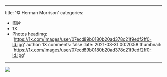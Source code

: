 
---
title: '© Herman Morrison'
categories: 
 - 图片
 - 1X
 - Photos
headimg: 'https://1x.com/images/user/07ecd89b0180b20ad378c21f9edf2ff0-ld.jpg'
author: 1X
comments: false
date: 2021-03-31 00:20:58
thumbnail: 'https://1x.com/images/user/07ecd89b0180b20ad378c21f9edf2ff0-ld.jpg'
---

<div>   
<img src="https://1x.com/images/user/07ecd89b0180b20ad378c21f9edf2ff0-ld.jpg" referrerpolicy="no-referrer">  
</div>
            